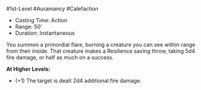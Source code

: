 #1st-Level #Auramancy #Calefaction
 
- Casting Time: Action
- Range: 50'
- Duration: Instantaneous  

You summon a primordial flare, burning a creature you can see within range from their inside. That creature makes a Resilience saving throw, taking 5d4 fire damage, or half as much on a success.
 
**At Higher Levels:** 
* (+1) The target is dealt 2d4 additional fire damage.